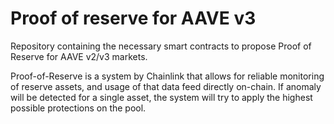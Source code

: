 # Proof of reserve for AAVE v3

Repository containing the necessary smart contracts to propose Proof of Reserve for AAVE v2/v3 markets.

Proof-of-Reserve is a system by Chainlink that allows for reliable monitoring of reserve assets, and usage of that data feed directly on-chain. If anomaly will be detected for a single asset, the system will try to apply the highest possible protections on the pool.
